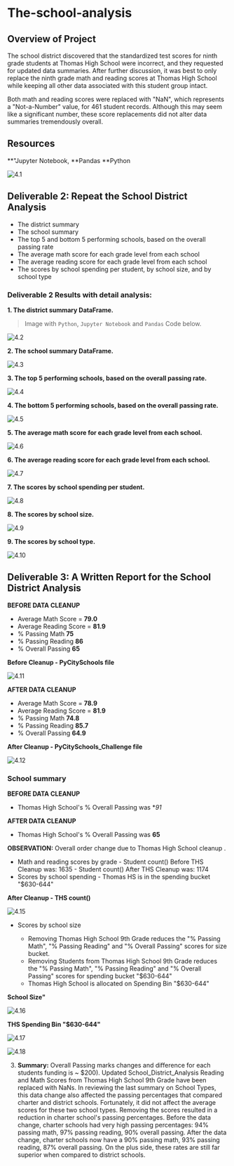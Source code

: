 # The-school-analysis

## Overview of Project

The school district discovered that the standardized test scores for ninth grade students at Thomas High School were incorrect, and they requested for updated data summaries. After further discussion, it was best to only replace the ninth grade math and reading scores at Thomas High School while keeping all other data associated with this student group intact.

Both math and reading scores were replaced with "NaN", which represents a "Not-a-Number" value, for 461 student records. Although this may seem like a significant number, these score replacements did not alter data summaries tremendously overall.

## Resources
**"Jupyter Notebook, 
**Pandas
**Python


![4.1](https://github.com/Tifarahani/School-District-Analysis_Challange/blob/main/Resources/4.1.PNG)


## Deliverable 2: Repeat the School District Analysis

* The district summary 
* The school summary
* The top 5 and bottom 5 performing schools, based on the overall passing rate
* The average math score for each grade level from each school
* The average reading score for each grade level from each school
* The scores by school spending per student, by school size, and by school type
 
### Deliverable 2 Results with detail analysis:
**1. The district summary DataFrame.**
> Image with `Python`, `Jupyter Notebook` and `Pandas` Code below.


![4.2](https://github.com/Tifarahani/School-District-Analysis_Challange/blob/main/Resources/4.2.PNG)


**2. The school summary DataFrame.**


![4.3](https://github.com/Tifarahani/School-District-Analysis_Challange/blob/main/Resources/4.3.PNG)

**3. The top 5 performing schools, based on the overall passing rate.**

![4.4](https://github.com/Tifarahani/School-District-Analysis_Challange/blob/main/Resources/4.4.PNG)


**4. The bottom 5 performing schools, based on the overall passing rate.**

![4.5](https://github.com/Tifarahani/School-District-Analysis_Challange/blob/main/Resources/4.5.PNG)

**5. The average math score for each grade level from each school.**

![4.6](https://github.com/Tifarahani/School-District-Analysis_Challange/blob/main/Resources/4.6.PNG)


**6. The average reading score for each grade level from each school.**

![4.7](https://github.com/Tifarahani/School-District-Analysis_Challange/blob/main/Resources/4.7.PNG)


**7. The scores by school spending per student.**

![4.8](https://github.com/Tifarahani/School-District-Analysis_Challange/blob/main/Resources/4.8.PNG)


**8. The scores by school size.**


![4.9](https://github.com/Tifarahani/School-District-Analysis_Challange/blob/main/Resources/4.9.PNG)

**9. The scores by school type.**

![4.10](https://github.com/Tifarahani/School-District-Analysis_Challange/blob/main/Resources/4.10.PNG)


## Deliverable 3: A Written Report for the School District Analysis

**BEFORE DATA CLEANUP**
- Average Math Score = **79.0**
- Average Reading Score = **81.9**
- % Passing Math **75**
- % Passing Reading **86** 
- % Overall Passing **65**

**Before Cleanup - PyCitySchools file**

![4.11](https://github.com/Tifarahani/School-District-Analysis_Challange/blob/main/Resources/4.11.PNG)

**AFTER DATA CLEANUP**

- Average Math Score = **78.9**
- Average Reading Score = **81.9**
- % Passing Math **74.8**
- % Passing Reading **85.7** 
- % Overall Passing **64.9**

**After Cleanup - PyCitySchools_Challenge file**


![4.12](https://github.com/Tifarahani/School-District-Analysis_Challange/blob/main/Resources/4.12.PNG)

### School summary 

**BEFORE DATA CLEANUP**
- Thomas High School's % Overall Passing was **91*

**AFTER DATA CLEANUP**
- Thomas High School's % Overall Passing was **65**

**OBSERVATION:** Overall order change due to Thomas High School cleanup .

* Math and reading scores by grade
        - Student count() Before THS Cleanup was: 1635
        - Student count() After THS Cleanup was: 1174
* Scores by school spending
        - Thomas HS is in the spending bucket "$630-644"
       
**After Cleanup - THS count()**

![4.15](https://github.com/Tifarahani/School-District-Analysis_Challange/blob/main/Resources/4.15.PNG)

* Scores by school size

   - Removing Thomas High School 9th Grade reduces the "% Passing Math", "% Passing Reading" and "% Overall Passing" scores for size bucket.
   - Removing Students from Thomas High School 9th Grade reduces the "% Passing Math", "% Passing Reading" and "% Overall Passing" scores for spending bucket "$630-644"
    - Thomas High School is allocated on Spending Bin "$630-644" 
        
 **School Size"**
     
 ![4.16](https://github.com/Tifarahani/School-District-Analysis_Challange/blob/main/Resources/4.16.PNG)
    
  **THS Spending Bin "$630-644"**
     
 ![4.17](https://github.com/Tifarahani/School-District-Analysis_Challange/blob/main/Resources.PNG)
 
 ![4.18](https://github.com/Tifarahani/School-District-Analysis_Challange/blob/main/Resources/4.18.PNG)
     
3. **Summary:** 
Overall Passing marks changes and difference for each students funding is ~ $200). 
Updated School_District_Analysis Reading and Math Scores from Thomas High School 9th Grade have been replaced with NaNs.
In reviewing the last summary on School Types, this data change also affected the passing percentages that compared charter and district schools. Fortunately, it did not affect the average scores for these two school types. Removing the scores resulted in a reduction in charter school's passing percentages. Before the data change, charter schools had very high passing percentages: 94% passing math, 97% passing reading, 90% overall passing. After the data change, charter schools now have a 90% passing math, 93% passing reading, 87% overall passing. On the plus side, these rates are still far superior when compared to district schools.

